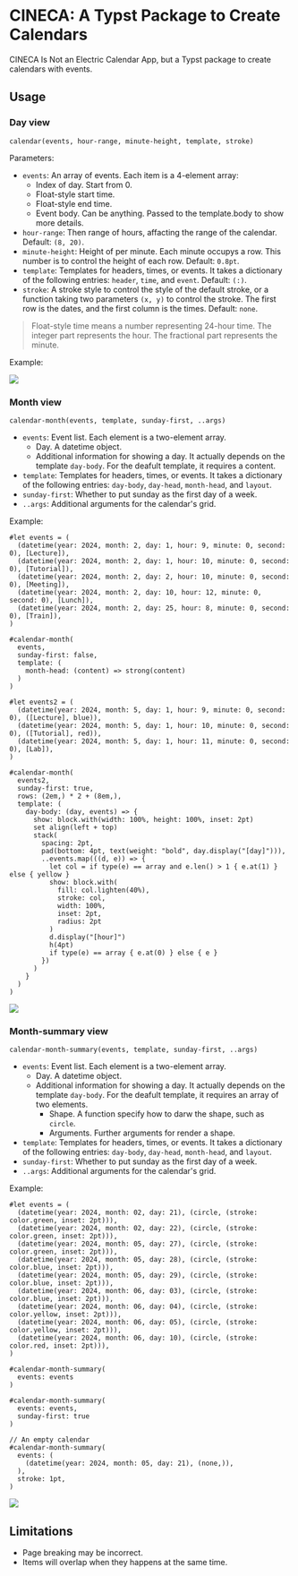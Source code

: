 # CINECA: A Typst Package to Create Calendars

CINECA Is Not an Electric Calendar App, but a Typst package to create calendars with events.

## Usage

### Day view

`calendar(events, hour-range, minute-height, template, stroke)`

Parameters:

- `events`: An array of events. Each item is a 4-element array:
  - Index of day. Start from 0.
  - Float-style start time.
  - Float-style end time.
  - Event body. Can be anything. Passed to the template.body to show more details.
- `hour-range`: Then range of hours, affacting the range of the calendar. Default: `(8, 20)`.
- `minute-height`: Height of per minute. Each minute occupys a row. This number is to control the height of each row. Default: `0.8pt`.
- `template`: Templates for headers, times, or events. It takes a dictionary of the following entries: `header`, `time`, and `event`. Default: `(:)`.
- `stroke`: A stroke style to control the style of the default stroke, or a function taking two parameters `(x, y)` to control the stroke. The first row is the dates, and the first column is the times. Default: `none`.

> Float-style time means a number representing 24-hour time. The integer part represents the hour. The fractional part represents the minute.

Example:

![](./test/day-view.png)

### Month view

`calendar-month(events, template, sunday-first, ..args)`

- `events`: Event list. Each element is a two-element array.
  - Day. A datetime object.
  - Additional information for showing a day. It actually depends on the template `day-body`. For the deafult template, it requires a content.
- `template`: Templates for headers, times, or events. It takes a dictionary of the following entries: `day-body`, `day-head`, `month-head`, and `layout`.
- `sunday-first`: Whether to put sunday as the first day of a week.
- `..args`: Additional arguments for the calendar's grid.

Example:

```typst
#let events = (
  (datetime(year: 2024, month: 2, day: 1, hour: 9, minute: 0, second: 0), [Lecture]),
  (datetime(year: 2024, month: 2, day: 1, hour: 10, minute: 0, second: 0), [Tutorial]),
  (datetime(year: 2024, month: 2, day: 2, hour: 10, minute: 0, second: 0), [Meeting]),
  (datetime(year: 2024, month: 2, day: 10, hour: 12, minute: 0, second: 0), [Lunch]),
  (datetime(year: 2024, month: 2, day: 25, hour: 8, minute: 0, second: 0), [Train]),
)

#calendar-month(
  events,
  sunday-first: false,
  template: (
    month-head: (content) => strong(content)
  )
)
```

```typst
#let events2 = (
  (datetime(year: 2024, month: 5, day: 1, hour: 9, minute: 0, second: 0), ([Lecture], blue)),
  (datetime(year: 2024, month: 5, day: 1, hour: 10, minute: 0, second: 0), ([Tutorial], red)),
  (datetime(year: 2024, month: 5, day: 1, hour: 11, minute: 0, second: 0), [Lab]),
)

#calendar-month(
  events2,
  sunday-first: true,
  rows: (2em,) * 2 + (8em,),
  template: (
    day-body: (day, events) => {
      show: block.with(width: 100%, height: 100%, inset: 2pt)
      set align(left + top)
      stack(
        spacing: 2pt,
        pad(bottom: 4pt, text(weight: "bold", day.display("[day]"))),
        ..events.map(((d, e)) => {
          let col = if type(e) == array and e.len() > 1 { e.at(1) } else { yellow }
          show: block.with(
            fill: col.lighten(40%),
            stroke: col,
            width: 100%,
            inset: 2pt,
            radius: 2pt
          )
          d.display("[hour]")
          h(4pt)
          if type(e) == array { e.at(0) } else { e }
        })
      )
    }
  )
)
```

![](./test/month-view.png)

### Month-summary view

`calendar-month-summary(events, template, sunday-first, ..args)`

- `events`: Event list. Each element is a two-element array.
  - Day. A datetime object.
  - Additional information for showing a day. It actually depends on the template `day-body`. For the deafult template, it requires an array of two elements.
    - Shape. A function specify how to darw the shape, such as `circle`.
    - Arguments. Further arguments for render a shape.
- `template`: Templates for headers, times, or events. It takes a dictionary of the following entries: `day-body`, `day-head`, `month-head`, and `layout`.
- `sunday-first`: Whether to put sunday as the first day of a week.
- `..args`: Additional arguments for the calendar's grid.

Example:

```typst
#let events = (
  (datetime(year: 2024, month: 02, day: 21), (circle, (stroke: color.green, inset: 2pt))),
  (datetime(year: 2024, month: 02, day: 22), (circle, (stroke: color.green, inset: 2pt))),
  (datetime(year: 2024, month: 05, day: 27), (circle, (stroke: color.green, inset: 2pt))),
  (datetime(year: 2024, month: 05, day: 28), (circle, (stroke: color.blue, inset: 2pt))),
  (datetime(year: 2024, month: 05, day: 29), (circle, (stroke: color.blue, inset: 2pt))),
  (datetime(year: 2024, month: 06, day: 03), (circle, (stroke: color.blue, inset: 2pt))),
  (datetime(year: 2024, month: 06, day: 04), (circle, (stroke: color.yellow, inset: 2pt))),
  (datetime(year: 2024, month: 06, day: 05), (circle, (stroke: color.yellow, inset: 2pt))),
  (datetime(year: 2024, month: 06, day: 10), (circle, (stroke: color.red, inset: 2pt))),
)

#calendar-month-summary(
  events: events
)

#calendar-month-summary(
  events: events,
  sunday-first: true
)

// An empty calendar
#calendar-month-summary(
  events: (
    (datetime(year: 2024, month: 05, day: 21), (none,)),
  ),
  stroke: 1pt,
)
```

![](./test/month-summary.png)

## Limitations

- Page breaking may be incorrect.
- Items will overlap when they happens at the same time.

